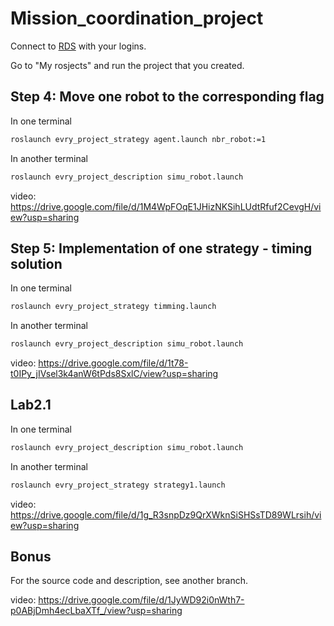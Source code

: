 # Mission_coordination_project

Connect to [RDS](https://app.theconstructsim.com/#/) with your logins.

Go to "My rosjects" and run the project that you created.

## Step 4: Move one robot to the corresponding flag

In one terminal


```bash
roslaunch evry_project_strategy agent.launch nbr_robot:=1
```


In another terminal


```bash
roslaunch evry_project_description simu_robot.launch
```
video: https://drive.google.com/file/d/1M4WpFOqE1JHizNKSihLUdtRfuf2CevgH/view?usp=sharing

## Step 5: Implementation of one strategy - timing solution

In one terminal


```bash
roslaunch evry_project_strategy timming.launch 
```

In another terminal


```bash
roslaunch evry_project_description simu_robot.launch
```
video: https://drive.google.com/file/d/1t78-t0IPy_jIVsel3k4anW6tPds8SxlC/view?usp=sharing

## Lab2.1

In one terminal


```bash
roslaunch evry_project_description simu_robot.launch
```


In another terminal


```bash
roslaunch evry_project_strategy strategy1.launch
```
video: https://drive.google.com/file/d/1g_R3snpDz9QrXWknSiSHSsTD89WLrsih/view?usp=sharing

## Bonus

For the source code and description, see another branch.

video: https://drive.google.com/file/d/1JyWD92i0nWth7-p0ABjDmh4ecLbaXTf_/view?usp=sharing